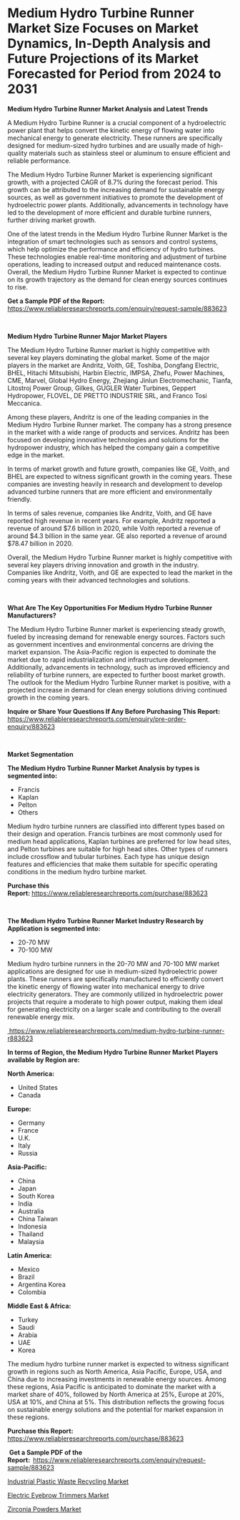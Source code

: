 <p><h1>Medium Hydro Turbine Runner Market Size Focuses on Market Dynamics, In-Depth Analysis and Future Projections of its Market Forecasted for Period from 2024 to 2031</h1></p><p><strong>Medium Hydro Turbine Runner Market Analysis and Latest Trends</strong></p>
<p><p>A Medium Hydro Turbine Runner is a crucial component of a hydroelectric power plant that helps convert the kinetic energy of flowing water into mechanical energy to generate electricity. These runners are specifically designed for medium-sized hydro turbines and are usually made of high-quality materials such as stainless steel or aluminum to ensure efficient and reliable performance.</p><p>The Medium Hydro Turbine Runner Market is experiencing significant growth, with a projected CAGR of 8.7% during the forecast period. This growth can be attributed to the increasing demand for sustainable energy sources, as well as government initiatives to promote the development of hydroelectric power plants. Additionally, advancements in technology have led to the development of more efficient and durable turbine runners, further driving market growth.</p><p>One of the latest trends in the Medium Hydro Turbine Runner Market is the integration of smart technologies such as sensors and control systems, which help optimize the performance and efficiency of hydro turbines. These technologies enable real-time monitoring and adjustment of turbine operations, leading to increased output and reduced maintenance costs. Overall, the Medium Hydro Turbine Runner Market is expected to continue on its growth trajectory as the demand for clean energy sources continues to rise.</p></p>
<p><strong>Get a Sample PDF of the Report:&nbsp;</strong> <a href="https://www.reliableresearchreports.com/enquiry/request-sample/883623">https://www.reliableresearchreports.com/enquiry/request-sample/883623</a></p>
<p>&nbsp;</p>
<p><strong>Medium Hydro Turbine Runner Major Market Players</strong></p>
<p><p>The Medium Hydro Turbine Runner market is highly competitive with several key players dominating the global market. Some of the major players in the market are Andritz, Voith, GE, Toshiba, Dongfang Electric, BHEL, Hitachi Mitsubishi, Harbin Electric, IMPSA, Zhefu, Power Machines, CME, Marvel, Global Hydro Energy, Zhejiang Jinlun Electromechanic, Tianfa, Litostroj Power Group, Gilkes, GUGLER Water Turbines, Geppert Hydropower, FLOVEL, DE PRETTO INDUSTRIE SRL, and Franco Tosi Meccanica.</p><p>Among these players, Andritz is one of the leading companies in the Medium Hydro Turbine Runner market. The company has a strong presence in the market with a wide range of products and services. Andritz has been focused on developing innovative technologies and solutions for the hydropower industry, which has helped the company gain a competitive edge in the market.</p><p>In terms of market growth and future growth, companies like GE, Voith, and BHEL are expected to witness significant growth in the coming years. These companies are investing heavily in research and development to develop advanced turbine runners that are more efficient and environmentally friendly.</p><p>In terms of sales revenue, companies like Andritz, Voith, and GE have reported high revenue in recent years. For example, Andritz reported a revenue of around $7.6 billion in 2020, while Voith reported a revenue of around $4.3 billion in the same year. GE also reported a revenue of around $78.47 billion in 2020.</p><p>Overall, the Medium Hydro Turbine Runner market is highly competitive with several key players driving innovation and growth in the industry. Companies like Andritz, Voith, and GE are expected to lead the market in the coming years with their advanced technologies and solutions.</p></p>
<p>&nbsp;</p>
<p><strong>What Are The Key Opportunities For Medium Hydro Turbine Runner Manufacturers?</strong></p>
<p><p>The Medium Hydro Turbine Runner market is experiencing steady growth, fueled by increasing demand for renewable energy sources. Factors such as government incentives and environmental concerns are driving the market expansion. The Asia-Pacific region is expected to dominate the market due to rapid industrialization and infrastructure development. Additionally, advancements in technology, such as improved efficiency and reliability of turbine runners, are expected to further boost market growth. The outlook for the Medium Hydro Turbine Runner market is positive, with a projected increase in demand for clean energy solutions driving continued growth in the coming years.</p></p>
<p><strong>Inquire or Share Your Questions If Any Before Purchasing This Report:</strong> <a href="https://www.reliableresearchreports.com/enquiry/pre-order-enquiry/883623">https://www.reliableresearchreports.com/enquiry/pre-order-enquiry/883623</a></p>
<p>&nbsp;</p>
<p><strong>Market Segmentation</strong></p>
<p><strong>The Medium Hydro Turbine Runner Market Analysis by types is segmented into:</strong></p>
<p><ul><li>Francis</li><li>Kaplan</li><li>Pelton</li><li>Others</li></ul></p>
<p><p>Medium hydro turbine runners are classified into different types based on their design and operation. Francis turbines are most commonly used for medium head applications, Kaplan turbines are preferred for low head sites, and Pelton turbines are suitable for high head sites. Other types of runners include crossflow and tubular turbines. Each type has unique design features and efficiencies that make them suitable for specific operating conditions in the medium hydro turbine market.</p></p>
<p><strong>Purchase this Report:&nbsp;</strong><a href="https://www.reliableresearchreports.com/purchase/883623">https://www.reliableresearchreports.com/purchase/883623</a></p>
<p>&nbsp;</p>
<p><strong>The Medium Hydro Turbine Runner Market Industry Research by Application is segmented into:</strong></p>
<p><ul><li>20-70 MW</li><li>70-100 MW</li></ul></p>
<p><p>Medium hydro turbine runners in the 20-70 MW and 70-100 MW market applications are designed for use in medium-sized hydroelectric power plants. These runners are specifically manufactured to efficiently convert the kinetic energy of flowing water into mechanical energy to drive electricity generators. They are commonly utilized in hydroelectric power projects that require a moderate to high power output, making them ideal for generating electricity on a larger scale and contributing to the overall renewable energy mix.</p></p>
<p><a href="https://www.reliableresearchreports.com/medium-hydro-turbine-runner-r883623">&nbsp;https://www.reliableresearchreports.com/medium-hydro-turbine-runner-r883623</a></p>
<p><strong>In terms of Region, the Medium Hydro Turbine Runner Market Players available by Region are:</strong></p>
<p>
    <p> <strong> North America: </strong>
        <ul>
            <li>United States</li>
            <li>Canada</li>
        </ul>
        </p> 
    <p> <strong> Europe: </strong>
        <ul>
            <li>Germany</li>
            <li>France</li>
            <li>U.K.</li>
            <li>Italy</li>
            <li>Russia</li>
        </ul>
        </p> 
    <p> <strong> Asia-Pacific: </strong>
        <ul>
            <li>China</li>
            <li>Japan</li>
            <li>South Korea</li>
            <li>India</li>
            <li>Australia</li>
            <li>China Taiwan</li>
            <li>Indonesia</li>
            <li>Thailand</li>
            <li>Malaysia</li>
        </ul>
        </p> 
    <p> <strong> Latin America: </strong>
        <ul>
            <li>Mexico</li>
            <li>Brazil</li>
            <li>Argentina Korea</li>
            <li>Colombia</li>
        </ul>
        </p> 
    <p> <strong> Middle East & Africa: </strong>
        <ul>
            <li>Turkey</li>
            <li>Saudi</li>
            <li>Arabia</li>
            <li>UAE</li>
            <li>Korea</li>
        </ul>
    </p>
    </p>
<p><p>The medium hydro turbine runner market is expected to witness significant growth in regions such as North America, Asia Pacific, Europe, USA, and China due to increasing investments in renewable energy sources. Among these regions, Asia Pacific is anticipated to dominate the market with a market share of 40%, followed by North America at 25%, Europe at 20%, USA at 10%, and China at 5%. This distribution reflects the growing focus on sustainable energy solutions and the potential for market expansion in these regions.</p></p>
<p><strong>Purchase this Report: </strong><a href="https://www.reliableresearchreports.com/purchase/883623">https://www.reliableresearchreports.com/purchase/883623</a></p>
<p>&nbsp;<strong>Get a Sample PDF of the Report:&nbsp;&nbsp;</strong><a href="https://www.reliableresearchreports.com/enquiry/request-sample/883623">https://www.reliableresearchreports.com/enquiry/request-sample/883623</a></p>
<p><strong></strong></p>
<p><p><a href="https://issuu.com/reportprime-2/docs/industrial-plastic-waste-recycling-market-size-203">Industrial Plastic Waste Recycling Market</a></p><p><a href="https://summer-dogwood-3e9.notion.site/Electric-Eyebrow-Trimmers-Market-Size-CAGR-Trends-2024-2030-1d1bfff470e04a2f88c81d8efed0783e">Electric Eyebrow Trimmers Market</a></p><p><a href="https://issuu.com/reportprime-2/docs/zirconia-powders-market-size-2030.pptx">Zirconia Powders Market</a></p></p>
